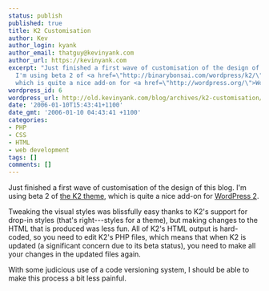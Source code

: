 ```yaml
---
status: publish
published: true
title: K2 Customisation
author: Kev
author_login: kyank
author_email: thatguy@kevinyank.com
author_url: https://kevinyank.com
excerpt: "Just finished a first wave of customisation of the design of this blog.
  I'm using beta 2 of <a href=\"http://binarybonsai.com/wordpress/k2/\">the K2 theme</a>,
  which is quite a nice add-on for <a href=\"http://wordpress.org/\">WordPress 2</a>.\r\n\r\n"
wordpress_id: 6
wordpress_url: http://old.kevinyank.com/blog/archives/k2-customisation/
date: '2006-01-10T15:43:41+1100'
date_gmt: '2006-01-10 04:43:41 +1100'
categories:
- PHP
- CSS
- HTML
- web development
tags: []
comments: []
---
```

<p>Just finished a first wave of customisation of the design of this blog. I'm using beta 2 of <a href="http://binarybonsai.com/wordpress/k2/">the K2 theme</a>, which is quite a nice add-on for <a href="http://wordpress.org/">WordPress 2</a>.</p>
<p><a id="more"></a><a id="more-6"></a>Tweaking the visual styles was blissfully easy thanks to K2's support for drop-in styles (that's right---styles for a theme), but making changes to the HTML that is produced was less fun. All of K2's HTML output is hard-coded, so you need to edit K2's PHP files, which means that when K2 is updated (a significant concern due to its beta status), you need to make all your changes in the updated files again.</p>
<p>With some judicious use of a code versioning system, I should be able to make this process a bit less painful.</p>
